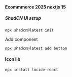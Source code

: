 #### Ecommmerce 2025 nextjs 15

##### ShadCN UI setup

```
npx shadcn@latest init
```

Add component

```
npx shadcn@latest add button
```

#### Icon lib

```
npx install lucide-react
```
